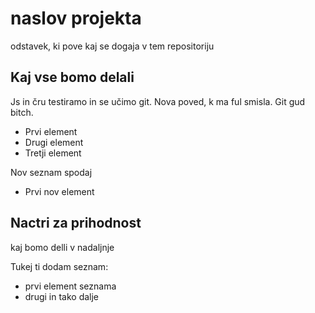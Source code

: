 # naslov projekta

odstavek, ki pove kaj se dogaja v tem repositoriju

## Kaj vse bomo delali

Js in čru testiramo in se učimo git. Nova poved, k ma ful smisla. Git gud bitch.

- Prvi element
- Drugi element
- Tretji element

Nov seznam spodaj

- Prvi nov element

## Nactri za prihodnost

kaj bomo delli v nadaljnje

Tukej ti dodam seznam:
- prvi element seznama
- drugi in tako dalje